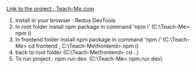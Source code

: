 [Link to the project : Teach-Me.com](https://teach-me-bc4bcbfc9897.herokuapp.com/)

1.  Install in your browser : Redux DevTools
2.  In root folder install npm package in command 'npm i' (C:\Teach-Me> npm i)
3.  In frontend folder install npm package in command 'npm i' (C:\Teach-Me> cd frontend , C:\Teach-Me\frontend> npm i)
4.  back to root folder (C:\Teach-Me\frontend> cd ..)
5.  To run project : npm run dev. (C:\Teach-Me> npm run dev)
